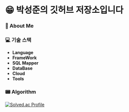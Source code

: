 
# :grin:  박성준의 깃허브 저장소입니다

### 💬 About Me

### :computer: 기술 스택

* **Language**
* **FrameWork**
* **SQL Mapper**
* **DataBase**
* **Cloud**
* **Tools**

### :pager: **Algorithm**

[![Solved.ac Profile](http://mazassumnida.wtf/api/v2/generate_badge?boj=ckckckemfdjdhk)](https://solved.ac/ckckckemfdjdhk/)

